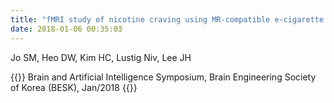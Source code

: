```yaml
---
title: "fMRI study of nicotine craving using MR-compatible e-cigarette smoking equipment and machine learning approach"
date: 2018-01-06 00:35:03
---
```


Jo SM, Heo DW, Kim HC, Lustig Niv, Lee JH

{{<format bright-green>}}
Brain and Artificial Intelligence Symposium, Brain Engineering Society of Korea (BESK), Jan/2018
{{</format>}}
